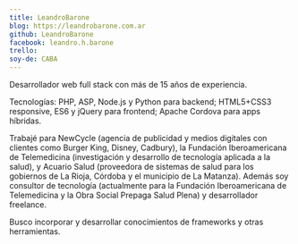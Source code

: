 ```yaml
---
title: LeandroBarone
blog: https://leandrobarone.com.ar
github: LeandroBarone
facebook: leandro.h.barone
trello: 
soy-de: CABA
---
```


Desarrollador web full stack con más de 15 años de experiencia.

Tecnologías: PHP, ASP, Node.js y Python para backend; HTML5+CSS3 responsive, ES6 y jQuery para frontend; Apache Cordova para apps híbridas.

Trabajé para NewCycle (agencia de publicidad y medios digitales con clientes como Burger King, Disney, Cadbury), la Fundación Iberoamericana de Telemedicina (investigación y desarrollo de tecnología aplicada a la salud), y Acuario Salud (proveedora de sistemas de salud para los gobiernos de La Rioja, Córdoba y el municipio de La Matanza). Además soy consultor de tecnología (actualmente para la Fundación Iberoamericana de Telemedicina y la Obra Social Prepaga Salud Plena) y desarrollador freelance.

Busco incorporar y desarrollar conocimientos de frameworks y otras herramientas.